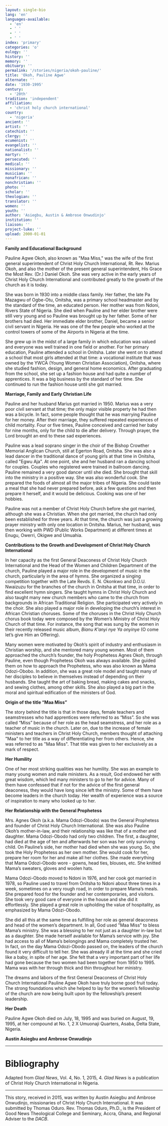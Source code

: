 ```yaml
---
layout: single-bio
lang: 'en'
languages-available:
  - 'en'
  - ' '
  - ' '
  - ' '
index: 'primary'
categories: 'o'
eulogy: ''
history: ''
memory: ''
obituary: ''
permalink: '/stories/nigeria/okoh-pauline/'
title: 'Okoh, Pauline Agwe'
alternate: ''
date: '1930-1995'
century:
  - '20th'
tradition: 'independent'
affiliation:
  - 'christ holy church international'
country:
  - 'nigeria'
ancient: ''
artist: ''
catechist: ''
clergy: ''
ecumenist: ''
evangelist: ''
nationalist: ''
martyr: ''
persecuted: ''
medical: ''
missionary: ''
musician: ''
nonafrican: ''
nonchristian: ''
photo: ''
scholar: ''
theologian: ''
translator: ''
women: ''
youth: ''
author: 'Asiegbu, Austin & Ambrose Onwudinjo'
institution: ''
liaison: ''
project-luke: ''
upload: 2000-01-01
---
```



**Family and Educational Background**

Pauline Agwe Okoh, also known as "Maa Miss," was the wife of the first general superintendent of Christ Holy Church International, Rt. Rev. Marius Okoh, and also the mother of the present general superintendent, His Grace the Most Rev. (Dr.) Daniel Okoh. She was very active in the early years of Christ Holy Church International and contributed greatly to the growth of the church as it is today.

She was born in 1930 into a middle class family. Her father, the late Pa Mazagwu of Ogbe-Otu, Onitsha, was a primary school headmaster and by the standard of the time, an educated person. Her mother was from Ndoni, Rivers State of Nigeria. She died when Pauline and her elder brother were still very young and so Pauline was brought up by her father. Some of her brothers had died. Her immediate elder brother, Daniel, became a senior civil servant in Nigeria. He was one of the few people who worked at the control towers of some of the Airports in Nigeria at the time.

She grew up in the midst of a large family in which education was valued and everyone was well trained in one field or another. For her primary education, Pauline attended a school in Onitsha. Later she went on to attend a school that most girls attended at that time: a vocational institute that was owned by the YWCA (Young Women Christian Association), Onitsha, where she studied fashion, design, and general home economics. After graduating from the school, she set up a fashion house and had quite a number of apprentices. It was a big business by the standard of her time. She continued to run the fashion house until she got married.

**Marriage, Family and Early Christian Life**

Pauline and her husband Marius got married in 1950. Marius was a very poor civil servant at that time; the only major visible property he had then was a bicycle. In fact, some people thought that he was marrying Pauline for her money. After their marriage, they suffered repeated experiences of child mortality. Four or five times, Pauline conceived and carried her baby for nine months, only for the child to die after delivery. Through prayer, the Lord brought an end to these sad experiences.

Pauline was a lead soprano singer in the choir of the Bishop Crowther Memorial Anglican Church, still at Egerton Road, Onitsha. She was also a lead dancer in the traditional dance of young girls at that time in Onitsha, called "Egwu Aja". At one point, she and her husband ran a dancing school for couples. Couples who registered were trained in ballroom dancing. Pauline remained a very good dancer until she died. She brought that skill into the ministry in a positive way. She was also wonderful cook. She prepared the foods of almost all the major tribes of Nigeria. She could taste a meal that she had never prepared before, ask a few questions and then prepare it herself, and it would be delicious. Cooking was one of her hobbies.

Pauline was not a member of Christ Holy Church before she got married, although she was a Christian. When she got married, the church had only been established for three years. At that time, the church was just a growing prayer ministry with only one location in Onitsha. Marius, her husband, was then working with PWD (Public Works Department) at different times at Enugu, Owerri, Okigwe and Umuahia.

**Contributions to the Growth and Development of Christ Holy Church International**

In her capacity as the first General Deaconess of Christ Holy Church International and the Head of the Women and Children Department of the church, Pauline played a major role in the development of music in the church, particularly in the area of hymns. She organized a singing competition together with the Late Revds. E. N. Okonkwo and D.O.U. Nwaizuzu for the branches of the church in Onitsha at that time, in order to find excellent hymn singers.  She taught hymns in Christ Holy Church and also taught many new church members who came to the church from backgrounds in African Traditional Religion. She participated very actively in the choir. She also played a major role in developing the church’s interest in African Christian choruses. Some of the choruses in the Christ Holy Church chorus book today were composed by the Women’s Ministry of Christ Holy Church of that time. For instance, the song that was sung by the women in their recently released music album, *Bianu K’anyi nye Ya onyinye* (O come let’s give Him an Offering).

Many women were motivated by Okoh’s spirit of industry and enthusiasm in Christian worship, and she mentored many young women. Most of them approached the church’s founder, the holy Prophetess Agnes Okoh, through Pauline, even though Prophetess Okoh was always available. She guided them on how to approach the Prophetess, who was also known as Mama Odozi-Obobo. In addition, she was a great role model and taught many of her disciples to believe in themselves instead of depending on their husbands. She taught the art of baking bread, making cakes and snacks, and sewing clothes, among other skills. She also played a big part in the moral and spiritual edification of the ministers of God.

**Origin of the title “Maa Miss”**

The story behind the title is that in those days, female teachers and seamstresses who had apprentices were referred to as “Miss”. So she was called “Miss” because of her role as the head seamstress, and her role as a teacher of music in the church. Later on, due to the increase of female ministers and teachers in Christ Holy Church, members thought of attaching "Maa" to her title as a way of differentiating her from others. Hence, she was referred to as "Maa Miss". That title was given to her exclusively as a mark of respect.

**Her Humility**

One of her most striking qualities was her humility. She was an example to many young women and male ministers. As a result, God endowed her with great wisdom, which led many ministers to go to her for advice. Many of them have confessed that if not for the advice of the first general deaconess, they would have long since left the ministry. Some of them have become leaders in the church today. Her wealth of experience was a source of inspiration to many who looked up to her.

**Her Relationship with the General Prophetess**

Mrs. Agnes Okoh (a.k.a. Mama Odozi-Obodo) was the General Prophetess and founder of Christ Holy Church International. She was also Pauline Okoh’s mother-in-law, and their relationship was like that of a mother and daughter. Mama Odozi-Obodo had only two children. The first, a daughter, had died at the age of ten and afterwards her son was her only surviving child. On Pauline’s side, her mother had died when she was young. So, she took the Holy Prophetess as her own mother. She would cook for her, prepare her room for her and make all her clothes. She made everything that Mama Odozi-Obodo wore - gowns, head ties, blouses, etc.  She knitted Mama’s sweaters, gloves and woolen hats.

Mama Odozi-Obodo moved to Ndoni in 1976, and her cook got married in 1978, so Pauline used to travel from Onitsha to Ndoni about three times in a week, sometimes on a very rough road, in order to prepare Mama’s meals. She prepared food for the founder and her contemporaries, and visitors. She took very good care of everyone in the house and she did it effortlessly. She played a great role in upholding the value of hospitality, as emphasized by Mama Odozi-Obodo.

She did all this at the same time as fulfilling her role as general deaconess and head of the women’s department. In all, God used "Maa Miss" to bless Mama’s ministry. She was a blessing to her not just as a daughter in-law but as a daughter. She made herself available for Mama’s service with joy. She had access to all of Mama’s belongings and Mama completely trusted her. In fact, on the day Mama Odozi-Obodo passed on, the leaders of the church found it very difficult to tell her. She was already ill at the time and she cried like a baby, in spite of her age. She felt that a very important part of her life had gone because the two women had been together from 1950 to 1995. Mama was with her through thick and thin throughout her ministry.

The dreams and labors of the first General Deaconess of Christ Holy Church International Pauline Agwe Okoh have truly borne good fruit today. The strong foundations which she helped to lay for the women’s fellowship of the church are now being built upon by the fellowship’s present leadership.

**Her Death**

Pauline Agwe Okoh died on July, 18, 1995 and was buried on August, 19, 1995, at her compound at No. 1, 2 X Umuonaji Quarters, Asaba, Delta State, Nigeria.

**Austin Asiegbu and Ambrose Onwudinjo**

---

# Bibliography
Adapted from *Glad News*, Vol. 4, No. 1, 2015, 4.
*Glad News* is a publication of Christ Holy Church International in Nigeria.

---

This story, received in 2015, was written by Austin Asiegbu and Ambrose Onwudinjo, missionaries of Christ Holy Church International. It was submitted by Thomas Oduro. Rev. Thomas Oduro, Ph.D., is the President of Good News Theological College and Seminary, Accra, Ghana, and Regional Adviser to the *DACB*.